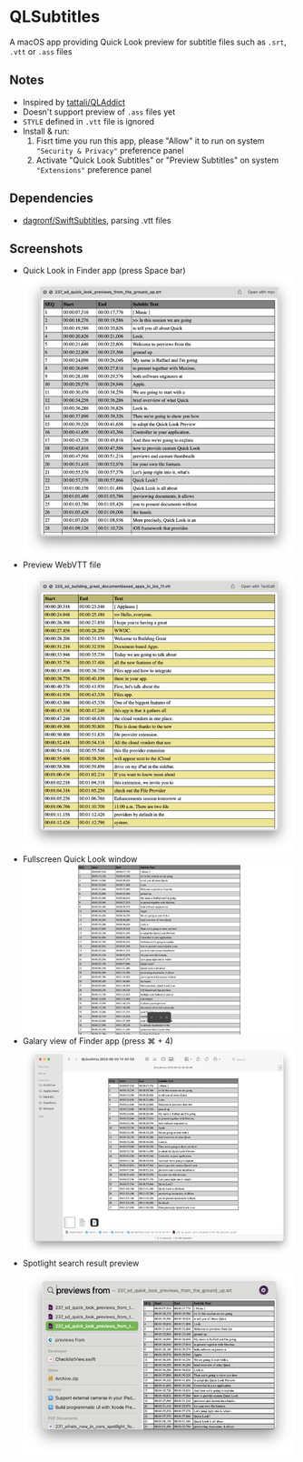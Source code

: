 # QLSubtitles
A macOS app providing Quick Look preview for subtitle files such as `.srt`, `.vtt` or `.ass` files

## Notes
- Inspired by [tattali/QLAddict](https://github.com/tattali/QLAddict)
- Doesn't support preview of `.ass` files yet
- `STYLE` defined in `.vtt` file is ignored
- Install & run:
    1. Fisrt time you run this app, please "Allow" it to run on system `"Security & Privacy"` preference panel
    1. Activate "Quick Look Subtitles" or "Preview Subtitles" on system `"Extensions"` preference panel
## Dependencies
- [dagronf/SwiftSubtitles](https://github.com/dagronf/SwiftSubtitles), parsing .vtt files
## Screenshots
- Quick Look in Finder app (press Space bar)
![Quick Look window](Screenshots/quicklook_popup_window.png)
- Preview WebVTT file
![New color theme for WebVTT preview](Screenshots/webvtt_color_theme.png)
- Fullscreen Quick Look window
![Fullscreen Quick Look](Screenshots/quicklook_fullscreen.png)
- Galary view of Finder app (press ⌘ + 4)
![Finder Galary](Screenshots/finder_galary_view.png)
- Spotlight search result preview
![Spotlight preview](Screenshots/spotlight_preview.png)
